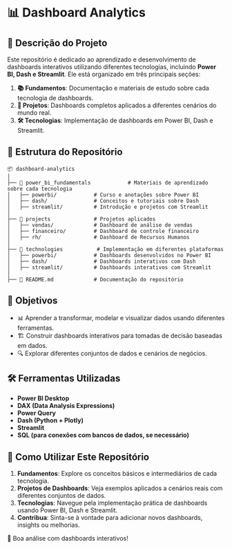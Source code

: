 # 📊 Dashboard Analytics

## 📌 Descrição do Projeto

Este repositório é dedicado ao aprendizado e desenvolvimento de dashboards interativos utilizando diferentes tecnologias, incluindo **Power BI, Dash e Streamlit**. Ele está organizado em três principais seções:

1. **📚 Fundamentos**: Documentação e materiais de estudo sobre cada tecnologia de dashboards.
2. **📂 Projetos**: Dashboards completos aplicados a diferentes cenários do mundo real.
3. **🛠️ Tecnologias**: Implementação de dashboards em Power BI, Dash e Streamlit.

## 📂 Estrutura do Repositório

```
📦 dashboard-analytics
│
├── 📁 power_bi_fundamentals            # Materiais de aprendizado sobre cada tecnologia
│   ├── powerbi/            # Curso e anotações sobre Power BI
│   ├── dash/               # Conceitos e tutoriais sobre Dash
│   ├── streamlit/          # Introdução e projetos com Streamlit
│
├── 📁 projects              # Projetos aplicados
│   ├── vendas/             # Dashboard de análise de vendas
│   ├── financeiro/         # Dashboard de controle financeiro
│   ├── rh/                 # Dashboard de Recursos Humanos
│
├── 📁 technologies           # Implementação em diferentes plataformas
│   ├── powerbi/            # Dashboards desenvolvidos no Power BI
│   ├── dash/               # Dashboards interativos com Dash
│   ├── streamlit/          # Dashboards interativos com Streamlit
│
├── 📄 README.md             # Documentação do repositório
```

## 🚀 Objetivos

- 📊 Aprender a transformar, modelar e visualizar dados usando diferentes ferramentas.
- 🏗️ Construir dashboards interativos para tomadas de decisão baseadas em dados.
- 🔍 Explorar diferentes conjuntos de dados e cenários de negócios.

## 🛠️ Ferramentas Utilizadas

- **Power BI Desktop**
- **DAX (Data Analysis Expressions)**
- **Power Query**
- **Dash (Python + Plotly)**
- **Streamlit**
- **SQL (para conexões com bancos de dados, se necessário)**

## 📜 Como Utilizar Este Repositório

1. **Fundamentos**: Explore os conceitos básicos e intermediários de cada tecnologia.
2. **Projetos de Dashboards**: Veja exemplos aplicados a cenários reais com diferentes conjuntos de dados.
3. **Tecnologias**: Navegue pela implementação prática de dashboards usando Power BI, Dash e Streamlit.
4. **Contribua**: Sinta-se à vontade para adicionar novos dashboards, insights ou melhorias.

🚀 Boa análise com dashboards interativos!

